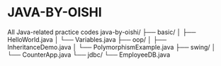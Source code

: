# JAVA-BY-OISHI
All Java-related practice codes
java-by-oishi/
├── basic/
│   ├── HelloWorld.java
│   └── Variables.java
├── oop/
│   ├── InheritanceDemo.java
│   └── PolymorphismExample.java
├── swing/
│   └── CounterApp.java
└── jdbc/
    └── EmployeeDB.java
